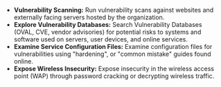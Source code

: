 
* **Vulnerability Scanning:** Run vulnerability scans against websites and externally facing servers hosted by the organization.
* **Explore Vulnerability Databases:**  Search Vulnerability Databases (OVAL, CVE, vendor advisories) for potential risks to systems and software used on servers, user devices, and online services.
* **Examine Service Configuration Files:** Examine configuration files for vulnerabilities  using "hardening", or "common mistake" guides found online.
* **Expose Wireless Insecurity:** Expose insecurity in the wireless access point (WAP) through password cracking or decrypting wireless traffic.


